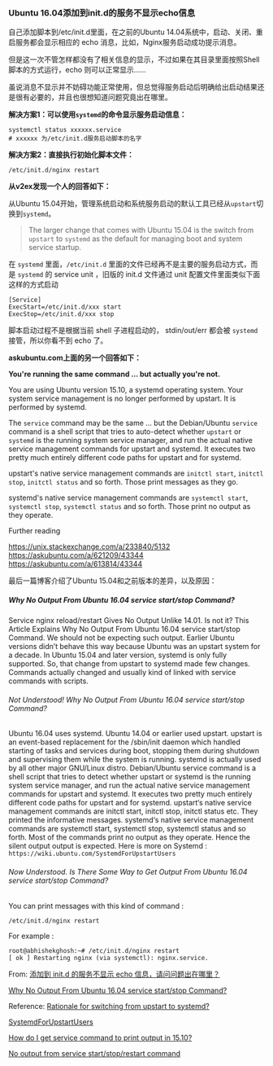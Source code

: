 ### Ubuntu 16.04添加到init.d的服务不显示echo信息

自己添加脚本到/etc/init.d里面，在之前的Ubuntu 14.04系统中，启动、关闭、重启服务都会显示相应的 echo 消息，比如，Nginx服务启动成功提示消息。

但是这一次不管怎样都没有了相关信息的显示，不过如果在其目录里面按照Shell脚本的方式运行，echo 则可以正常显示……

虽说消息不显示并不妨碍功能正常使用，但总觉得服务启动后明确给出启动结果还是很有必要的，并且也很想知道问题究竟出在哪里。

**解决方案1：可以使用`systemd`的命令显示服务启动信息：**

```
systemctl status xxxxxx.service
# xxxxxx 为/etc/init.d服务启动脚本的名字
```

**解决方案2：直接执行初始化脚本文件：**

```
/etc/init.d/nginx restart
```

**从v2ex发现一个人的回答如下：**

从Ubuntu 15.04开始，管理系统启动和系统服务启动的默认工具已经从`upstart`切换到`systemd`。

> The larger change that comes with Ubuntu 15.04 is the switch from `upstart` to `systemd` as the default for managing boot and system service startup.

在 `systemd` 里面，`/etc/init.d` 里面的文件已经再不是主要的服务启动方式，而是 `systemd` 的 service unit ，旧版的 init.d 文件通过 unit 配置文件里面类似下面这样的方式启动 

```
[Service] 
ExecStart=/etc/init.d/xxx start 
ExecStop=/etc/init.d/xxx stop 
```

脚本启动过程不是根据当前 shell 子进程启动的， stdin/out/err 都会被 `systemd` 接管，所以你看不到 echo 了。

**askubuntu.com上面的另一个回答如下：**

**You're running the same command … but actually you're not.**

You are using Ubuntu version 15.10, a systemd operating system. Your system service management is no longer performed by upstart. It is performed by systemd.

The `service` command may be the same … but the Debian/Ubuntu `service` command is a shell script that tries to auto-detect whether `upstart` or `systemd` is the running system service manager, and run the actual native service management commands for upstart and systemd. It executes two pretty much entirely different code paths for upstart and for systemd.

upstart's native service management commands are `initctl start`, `initctl stop`, `initctl status` and so forth. Those print messages as they go.

systemd's native service management commands are `systemctl start`, `systemctl stop`, `systemctl status` and so forth. Those print no output as they operate.

Further reading

https://unix.stackexchange.com/a/233840/5132
https://askubuntu.com/a/621209/43344
https://askubuntu.com/a/613814/43344

最后一篇博客介绍了Ubuntu 15.04和之前版本的差异，以及原因：
##### Why No Output From Ubuntu 16.04 service start/stop Command?

Service nginx reload/restart Gives No Output Unlike 14.01. Is not it? This Article Explains Why No Output From Ubuntu 16.04 service start/stop Command. We should not be expecting such output. Earlier Ubuntu versions didn’t behave this way because Ubuntu was an upstart system for a decade. In Ubuntu 15.04 and later version, systemd is only fully supported. So, that change from upstart to systemd made few changes. Commands actually changed and usually kind of linked with service commands with scripts.

###### Not Understood! Why No Output From Ubuntu 16.04 service start/stop Command?

Ubuntu 16.04 uses systemd. Ubuntu 14.04 or earlier used upstart. upstart is an event-based replacement for the /sbin/init daemon which handled starting of tasks and services during boot, stopping them during shutdown and supervising them while the system is running. systemd is actually used by all other major GNU/Linux distro. Debian/Ubuntu service command is a shell script that tries to detect whether upstart or systemd is the running system service manager, and run the actual native service management commands for upstart and systemd. It executes two pretty much entirely different code paths for upstart and for systemd. upstart‘s native service management commands are initctl start, initctl stop, initctl status etc. They printed the informative messages. systemd‘s native service management commands are systemctl start, systemctl stop, systemctl status and so forth. Most of the commands print no output as they operate. Hence the silent output output is expected. Here is more on Systemd : `https://wiki.ubuntu.com/SystemdForUpstartUsers`

###### Now Understood. Is There Some Way to Get Output From Ubuntu 16.04 service start/stop Command?

You can print messages with this kind of command :

```
/etc/init.d/nginx restart
```

For example :

```
root@abhishekghosh:~# /etc/init.d/nginx restart
[ ok ] Restarting nginx (via systemctl): nginx.service.
```


From: 
[添加到 init.d 的服务不显示 echo 信息，请问问题出在哪里？](https://www.v2ex.com/t/316494)

[Why No Output From Ubuntu 16.04 service start/stop Command?](https://thecustomizewindows.com/2016/11/no-output-ubuntu-16-04-service-startstop-command/)

Reference: 
[Rationale for switching from upstart to systemd?](https://askubuntu.com/questions/613366/rationale-for-switching-from-upstart-to-systemd/613814#613814)

[SystemdForUpstartUsers](https://wiki.ubuntu.com/SystemdForUpstartUsers)

[How do I get service command to print output in 15.10?](https://askubuntu.com/questions/713825/how-do-i-get-service-command-to-print-output-in-15-10)

[No output from service start/stop/restart command](https://askubuntu.com/questions/792940/no-output-from-service-start-stop-restart-command)



